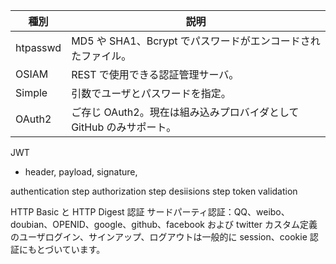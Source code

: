 | 種別     | 説明                                                                |
| -------- | ------------------------------------------------------------------- |
| htpasswd | MD5 や SHA1、Bcrypt でパスワードがエンコードされたファイル。        |
| OSIAM    | REST で使用できる認証管理サーバ。                                   |
| Simple   | 引数でユーザとパスワードを指定。                                    |
| OAuth2   | ご存じ OAuth2。現在は組み込みプロバイダとして GitHub のみサポート。 |

JWT

- header, payload, signature,

authentication step
authorization step
desiisions step
token validation

HTTP Basic と HTTP Digest 認証
サードパーティ認証：QQ、weibo、doubian、OPENID、google、github、facebook および twitter
カスタム定義のユーザログイン、サインアップ、ログアウトは一般的に session、cookie 認証にもとづいています。
